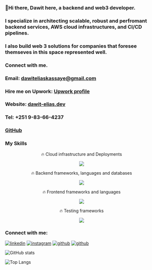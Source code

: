 ### 👋Hi there, Dawit here, a backend and web3 developer.
### I specialize in architecting scalable, robust and perfromant backend services, AWS cloud infrastructures, and CI/CD pipelines.
### I also build web 3 solutions for companies that foresee themseves in this space represented well.


### Connect with me.
### Email: **dawiteliaskassaye@gmail.com**
### Hire me on Upwork: [Upwork profile](https://www.upwork.com/freelancers/~01424fe0344391f815?mp_source=share)
### Website: [dawit-elias.dev](https://portfolio-dawitels-projects.vercel.app/)
### Tel: **+251 9-83-66-4237** 
### [GitHub](https://github.com/dawitel/) 

### My Skills 
<p align="center">
  🔥 Cloud infrastructure and Deployments
</p>


<p align="center">
  <a href="https://skillicons.dev">
    <img src="https://skillicons.dev/icons?i=aws,git,githubactions,vercel,kafka,grafana,prometheus,kubernetes,docker" />
  </a>
</p>


<p align="center">
  🔥 Backend frameworks, languages and databases
</p>

<p align="center">
  <a href="https://skillicons.dev">
    <img src="https://skillicons.dev/icons?i=nodejs,nextjs,nestjs,ts,go,mongodb,mysql,redis,rust" />
  </a>
</p>
<p align="center">
  🔥 Frontend frameworks and languages
</p>

<p align="center">
  <a href="https://skillicons.dev">
    <img src="https://skillicons.dev/icons?i=nextjs,react,ts,tailwind,js" />
  </a>
</p>
<p align="center">
  🔥 Testing frameworks
</p>

<p align="center">
  <a href="https://skillicons.dev">
    <img src="https://skillicons.dev/icons?i=cypress,jest" />
  </a>
</p>

### Connect with me:
[![linkedin](https://skillicons.dev/icons?i=linkedin)](https://www.linkedin.com/in/dawit-elias-gebremariam/)
[![instagram](https://skillicons.dev/icons?i=instagram)](https://www.instagram.com/dawitelias/)
[![github](https://skillicons.dev/icons?i=twitter)](https://x.com/DawitEliasge/)
[![github](https://skillicons.dev/icons?i=github)](https://github.com/dawitel/)

![GitHub stats](https://github-readme-stats.vercel.app/api?username=dawitel&show_icons=true&theme=tokyonight)

![Top Langs](https://github-readme-stats.vercel.app/api/top-langs/?username=dawitel&theme=tokyonight)


